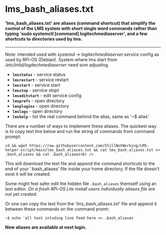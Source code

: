 # lms_bash_aliases.txt

#### 'lms_bash_aliases.txt' are aliases (command shortcut) that simplify the control of the LMS system with short single word commands rather than typing 'sudo systemctl [command] logitechmediaserver', and a few shortcuts to directories used by lms.<br />
---------------------------------------------------------------
Note: intended used with *systemd -> logitechmediaserver.service* config as used by RPi-OS (Debian). System where lms start from */etc/initd/logitechmediaserver* need som adjusting.

 - **`lmsstatus`** - service status
 - **`lmsrestart`** - service restart
 - **`lmsstart`** - service start
 - **`lmsstop`** - service stopt
 - **`lmseditstart`** - edit service config
 - **`lmsprefs`** - open directory
 - **`lmsplugins`** - open directory
 - **`lmslogs`** - open directory
 - **`lmshelp`** - list the real command behind the alias, same as '~$ alias'


There are a number of ways to implement these aliases. The quickest way is to copy text line below and run the string of commands from command prompt:
```
cd && wget https://raw.githubusercontent.com/StillNotWorking/LMS-helper-script/main/lms_bash_aliases.txt && cat lms_bash_aliases.txt >> .bash_aliases && cat .bash_aliases<br />
```
This will download the text file and append the command shortcuts to the end of your '.bash_aliases' file inside your home directory. If the file doesn't exist it will be created.



Some might feel safer edit the hidden file `.bash_aliases` themself using an text editor. *On a fresh RPi-OS Lite install users individually aliases file are not yet created*.


Or one can copy the text from the '*lms_bash_aliases.txt*' file and append it between these commands on the command promt:
```
~$ echo 'all text inluding line feed here >> .bash_aliases
```
**New aliases are available at next login.**
